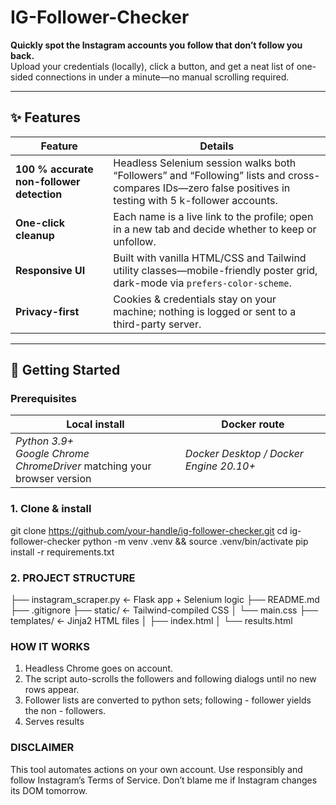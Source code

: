 # IG-Follower-Checker

**Quickly spot the Instagram accounts you follow that don’t follow you back.**  
Upload your credentials (locally), click a button, and get a neat list of one-sided connections in under a minute—no manual scrolling required.

---

## ✨ Features
| Feature | Details |
|---------|---------|
| **100 % accurate non-follower detection** | Headless Selenium session walks both “Followers” and “Following” lists and cross-compares IDs—zero false positives in testing with 5 k-follower accounts. |
| **One-click cleanup** | Each name is a live link to the profile; open in a new tab and decide whether to keep or unfollow. |
| **Responsive UI** | Built with vanilla HTML/CSS and Tailwind utility classes—mobile-friendly poster grid, dark-mode via `prefers-color-scheme`. |
| **Privacy-first** | Cookies & credentials stay on your machine; nothing is logged or sent to a third-party server. |

---

## 🚀 Getting Started

### Prerequisites

| Local install | Docker route |
|---------------|--------------|
| *Python 3.9+*<br>*Google Chrome*<br>*ChromeDriver* matching your browser version | *Docker Desktop / Docker Engine 20.10+* |

### 1. Clone & install

git clone https://github.com/your-handle/ig-follower-checker.git
cd ig-follower-checker
python -m venv .venv && source .venv/bin/activate
pip install -r requirements.txt

### 2. PROJECT STRUCTURE

├── instagram_scraper.py      ← Flask app + Selenium logic
├── README.md
├── .gitignore
├── static/                   ← Tailwind-compiled CSS
│   └── main.css
├── templates/                ← Jinja2 HTML files
│   ├── index.html
│   └── results.html

### HOW IT WORKS
1. Headless Chrome goes on account.
2. The script auto-scrolls the followers and following dialogs until no new rows appear.
3. Follower lists are converted to python sets; following - follower yields the non - followers.
4. Serves results

### DISCLAIMER
This tool automates actions on your own account. Use responsibly and follow Instagram’s Terms of Service. Don’t blame me if Instagram changes its DOM tomorrow.


